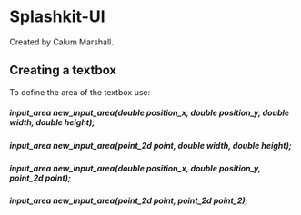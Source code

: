 # Splashkit-UI

Created by Calum Marshall.

## Creating a textbox
To define the area of the textbox use:
##### input\_area new\_input\_area(double position\_x, double position\_y, double width, double height);
##### input\_area new\_input\_area(point_2d point, double width, double height);
##### input\_area new\_input\_area(double position\_x, double position\_y, point_2d point);
##### input\_area new\_input\_area(point\_2d point, point\_2d point\_2);
